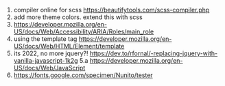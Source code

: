 1. compiler online for scss https://beautifytools.com/scss-compiler.php
2. add more theme colors. extend this with scss
3. https://developer.mozilla.org/en-US/docs/Web/Accessibility/ARIA/Roles/main_role
4. using the template tag https://developer.mozilla.org/en-US/docs/Web/HTML/Element/template
5. its 2022, no more jquery?! https://dev.to/rfornal/-replacing-jquery-with-vanilla-javascript-1k2g
    5.a https://developer.mozilla.org/en-US/docs/Web/JavaScript
6. https://fonts.google.com/specimen/Nunito/tester
